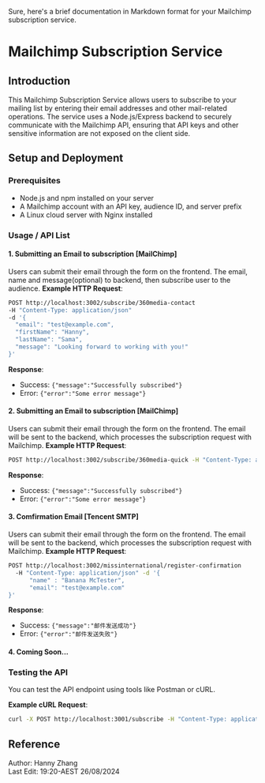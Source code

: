 Sure, here's a brief documentation in Markdown format for your Mailchimp subscription service.

# Mailchimp Subscription Service

## Introduction
This Mailchimp Subscription Service allows users to subscribe to your mailing list by entering their email addresses and other mail-related operations. The service uses a Node.js/Express backend to securely communicate with the Mailchimp API, ensuring that API keys and other sensitive information are not exposed on the client side.

## Setup and Deployment

### Prerequisites
- Node.js and npm installed on your server
- A Mailchimp account with an API key, audience ID, and server prefix
- A Linux cloud server with Nginx installed

### Usage / API List

#### 1. Submitting an Email to subscription [MailChimp]
Users can submit their email through the form on the frontend. The email, name and message(optional) to backend, then subscribe user to the audience.
**Example HTTP Request**:
```bash
POST http://localhost:3002/subscribe/360media-contact 
-H "Content-Type: application/json"
-d '{
  "email": "test@example.com",
  "firstName": "Hanny",
  "lastName": "Sama",
  "message": "Looking forward to working with you!"
}'
```
**Response**:
- Success: `{"message":"Successfully subscribed"}`
- Error: `{"error":"Some error message"}`

#### 2. Submitting an Email to subscription [MailChimp]
Users can submit their email through the form on the frontend. The email will be sent to the backend, which processes the subscription request with Mailchimp.
**Example HTTP Request**:
```bash
POST http://localhost:3002/subscribe/360media-quick -H "Content-Type: application/json" -d '{"email":"test@example.com"}'
```
**Response**:
- Success: `{"message":"Successfully subscribed"}`
- Error: `{"error":"Some error message"}`

#### 3. Comfirmation Email [Tencent SMTP]
Users can submit their email through the form on the frontend. The email will be sent to the backend, which processes the subscription request with Mailchimp.
**Example HTTP Request**:
```bash
POST http://localhost:3002/missinternational/register-confirmation 
  -H "Content-Type: application/json" -d '{
      "name" : "Banana McTester",
      "email": "test@example.com"
}'
```
**Response**:
- Success: `{"message":"邮件发送成功"}`
- Error: `{"error":"邮件发送失败"}`

#### 4. Coming Soon...

### Testing the API
You can test the API endpoint using tools like Postman or cURL.

**Example cURL Request**:
```bash
curl -X POST http://localhost:3001/subscribe -H "Content-Type: application/json" -d '{"email":"test@example.com"}'
```

## Reference
Author: Hanny Zhang \
Last Edit: 19:20-AEST 26/08/2024
